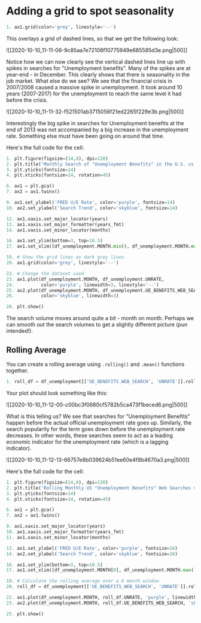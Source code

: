 # Adding a grid to spot seasonality

```python
1. ax1.grid(color='grey', linestyle='--')
```

This overlays a grid of dashed lines, so that we get the following look:

![[2020-10-10_11-11-06-9c85aa7e72108f10775949e685585d3e.png|500]]

Notice how we can now clearly see the vertical dashed lines line up with spikes in searches for "Unemployment benefits". Many of the spikes are at year-end - in December. This clearly shows that there is seasonality in the job market. What else do we see? We see that the financial crisis in 2007/2008 caused a massive spike in unemployment. It took around 10 years (2007-2017) for the unemployment to reach the same level it had before the crisis.

![[2020-10-10_11-11-32-f521501ab3715056f21ed2265f229e3b.png|500]]

Interestingly the big spike in searches for Unemployment benefits at the end of 2013 was not accompanied by a big increase in the unemployment rate. Something else must have been going on around that time.

Here's the full code for the cell:

```python
1. plt.figure(figsize=(14,8), dpi=120)
2. plt.title('Monthly Search of "Unemployment Benefits" in the U.S. vs the U/E Rate', fontsize=18)
3. plt.yticks(fontsize=14)
4. plt.xticks(fontsize=14, rotation=45)

6. ax1 = plt.gca()
7. ax2 = ax1.twinx()

9. ax1.set_ylabel('FRED U/E Rate', color='purple', fontsize=14)
10. ax2.set_ylabel('Search Trend', color='skyblue', fontsize=14)

12. ax1.xaxis.set_major_locator(years)
13. ax1.xaxis.set_major_formatter(years_fmt)
14. ax1.xaxis.set_minor_locator(months)

16. ax1.set_ylim(bottom=3, top=10.5)
17. ax1.set_xlim([df_unemployment.MONTH.min(), df_unemployment.MONTH.max()])

19. # Show the grid lines as dark grey lines
20. ax1.grid(color='grey', linestyle='--')

22. # Change the dataset used
23. ax1.plot(df_unemployment.MONTH, df_unemployment.UNRATE, 
24.          color='purple', linewidth=3, linestyle='--')
25. ax2.plot(df_unemployment.MONTH, df_unemployment.UE_BENEFITS_WEB_SEARCH, 
26.          color='skyblue', linewidth=3)

28. plt.show()
```

The search volume moves around quite a bit - month on month. Perhaps we can smooth out the search volumes to get a slightly different picture (pun intended!).

## Rolling Average

You can create a rolling average using `.rolling()` and `.mean()` functions together.

```python
1. roll_df = df_unemployment[['UE_BENEFITS_WEB_SEARCH', 'UNRATE']].rolling(window=6).mean()
```

Your plot should look something like this:

![[2020-10-10_11-12-00-c00bc3f0680cf5782b5ca473f1beced6.png|500]]

What is this telling us? We see that searches for "Unemployment Benefits" happen before the actual official unemployment rate goes up. Similarly, the search popularity for the term goes down before the unemployment rate decreases. In other words, these searches seem to act as a leading economic indicator for the unemployment rate (which is a lagging indicator).

![[2020-10-10_11-12-13-66757e8b039624b51ee60e4f8b4670a3.png|500]]

Here's the full code for the cell:

```python
1. plt.figure(figsize=(14,8), dpi=120)
2. plt.title('Rolling Monthly US "Unemployment Benefits" Web Searches vs UNRATE', fontsize=18)
3. plt.yticks(fontsize=14)
4. plt.xticks(fontsize=14, rotation=45)

6. ax1 = plt.gca()
7. ax2 = ax1.twinx()

9. ax1.xaxis.set_major_locator(years)
10. ax1.xaxis.set_major_formatter(years_fmt)
11. ax1.xaxis.set_minor_locator(months)

13. ax1.set_ylabel('FRED U/E Rate', color='purple', fontsize=16)
14. ax2.set_ylabel('Search Trend', color='skyblue', fontsize=16)

16. ax1.set_ylim(bottom=3, top=10.5)
17. ax1.set_xlim([df_unemployment.MONTH[0], df_unemployment.MONTH.max()])

19. # Calculate the rolling average over a 6 month window
20. roll_df = df_unemployment[['UE_BENEFITS_WEB_SEARCH', 'UNRATE']].rolling(window=6).mean()

22. ax1.plot(df_unemployment.MONTH, roll_df.UNRATE, 'purple', linewidth=3, linestyle='-.')
23. ax2.plot(df_unemployment.MONTH, roll_df.UE_BENEFITS_WEB_SEARCH, 'skyblue', linewidth=3)

25. plt.show()
```